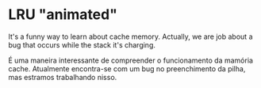 # LRU "animated"
It's a funny way to learn about cache memory.
Actually, we are job about a bug that occurs while the stack it's charging.


É uma maneira interessante de compreender o funcionamento da mamória cache.
Atualmente encontra-se com um bug no preenchimento da pilha, mas estramos trabalhando nisso.
